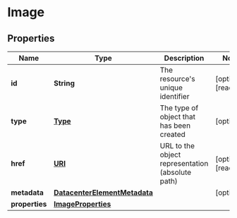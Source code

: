 

# Image

## Properties

Name | Type | Description | Notes
------------ | ------------- | ------------- | -------------
**id** | **String** | The resource&#39;s unique identifier |  [optional] [readonly]
**type** | [**Type**](Type.md) | The type of object that has been created |  [optional]
**href** | [**URI**](URI.md) | URL to the object representation (absolute path) |  [optional] [readonly]
**metadata** | [**DatacenterElementMetadata**](DatacenterElementMetadata.md) |  |  [optional]
**properties** | [**ImageProperties**](ImageProperties.md) |  | 




